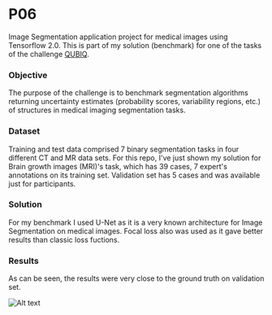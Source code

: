 # P06

Image Segmentation application project for medical images using Tensorflow 2.0.
This is part of my solution (benchmark) for one of the tasks of the challenge [QUBIQ](https://qubiq.grand-challenge.org/).

### Objective
The purpose of the challenge is to benchmark segmentation algorithms returning uncertainty estimates (probability scores, variability regions, etc.) of structures in medical imaging segmentation tasks. 

### Dataset
Training and test data comprised 7 binary segmentation tasks in four different CT and MR data sets.
For this repo, I've just shown my solution for Brain growth images (MRI)'s task, which has 39 cases, 7 expert's annotations on its training set. Validation set has 5 cases and was available just for participants.

### Solution
For my benchmark I used U-Net as it is a very known architecture for Image Segmentation on medical images. Focal loss also was used as it gave better results than classic loss fuctions.

### Results
As can be seen, the results were very close to the ground truth on validation set.

![Alt text](imgs/results.jpg?raw=true "Results on Validation set")
